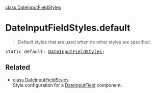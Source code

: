 [class DateInputFieldStyles](DateInputFieldStyles.md)

# DateInputFieldStyles.default

> Default styles that are used when no other styles are specified.

<pre class="docgen_signature">static default: <a href="DateInputFieldStyles.md">DateInputFieldStyles</a>;</pre>

## Related

- [<!--{ref:class}-->class DateInputFieldStyles](DateInputFieldStyles.md) \
    Style configuration for a [DateInputField](DateInputField.md) component.
